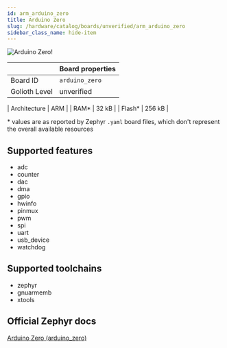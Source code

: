 ```yaml
---
id: arm_arduino_zero
title: Arduino Zero
slug: /hardware/catalog/boards/unverified/arm_arduino_zero
sidebar_class_name: hide-item
---
```


[//]: # (This is an auto-generated file, do not edit! Changes to it will be lost upon re-generation)

![Arduino Zero!](/img/boards/arm/arduino_zero.png "Arduino Zero")

|                | Board properties     |
| -------------  | -------------------- |
| Board ID       | `arduino_zero` |
| Golioth Level  | unverified       |

| Architecture   | ARM |
| RAM*           | 32 kB |
| Flash*         | 256 kB |

\* values are as reported by Zephyr `.yaml` board files, which don't represent the overall available resources



## Supported features

* adc
* counter
* dac
* dma
* gpio
* hwinfo
* pinmux
* pwm
* spi
* uart
* usb_device
* watchdog

## Supported toolchains

* zephyr
* gnuarmemb
* xtools

## Official Zephyr docs

[Arduino Zero (arduino_zero)](https://docs.zephyrproject.org/latest/boards/arm/arduino_zero/doc/index.html)

